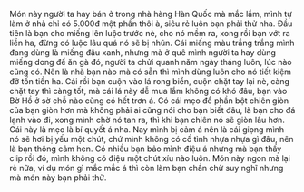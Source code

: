Món này người ta hay bán ở trong nhà hàng Hàn Quốc mà mắc lắm, mình tự làm ở nhà chỉ có 5.000đ một phần thôi à, siêu rẻ luôn bạn phải thử nha. Đầu tiên là bạn cho miếng lên luộc trước nè, cho nó mềm ra, xong rồi bạn vớt ra liền ha, đừng có luộc lâu quá nó sẽ bị nhũn. Cái miếng màu trắng trắng mình đang dùng là miếng đậu xanh, nhưng mà ở quê mình người ta hay dùng miếng dong để ăn gà đó, người ta chửi quanh năm ngày tháng luôn, lúc nào cũng có. Nên là nhà bạn nào mà có sẵn thì mình dùng luôn cho nó tiết kiệm đỡ tốn tiền ha. Cái rồi bạn cuộn vào lá rong biển, cuộn chặt tay lại nè, càng chặt tay thì càng tốt, mà cái lá này dễ mua lắm không có khó đâu, bạn vào Bờ Hồ ở sờ chỗ nào cũng có hết trơn á. Có cái mẹo để phần bột chiên giòn của bạn giòn hơn mà không phải ai cũng nói cho bạn biết đâu, là bạn cho đá lạnh vào đi, xong mình chờ nó tan ra, thì khi bạn chiên nó sẽ giòn lâu hơn. Cái này là mẹo là bí quyết á nha. Nay mình bị cảm á nên là cái giọng mình nó sẽ hơi bị yếu một chút, chứ mình không có cố tình nhựa nhựa gì đâu, nên là bạn thông cảm hen. Có nhiều bạn bảo mình điệu á nhưng mà bạn thấy clip rồi đó, mình không có điệu một chút xíu nào luôn. Món này ngon mà lại rẻ nữa, ví dụ món gì mắc mắc á thì còn làm bạn chần chừ suy nghĩ nhưng mà món này bạn phải thử.